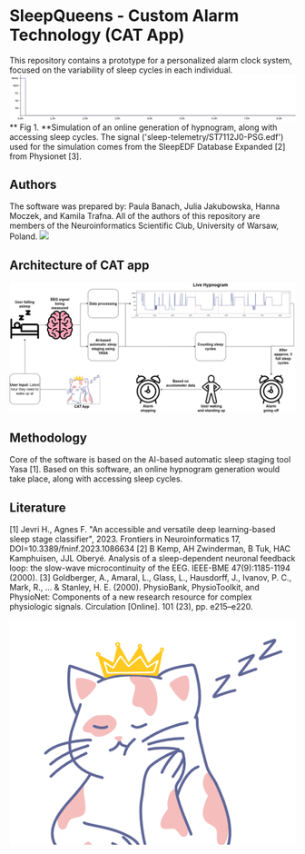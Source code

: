 # SleepQueens - Custom Alarm Technology (CAT App)
This repository contains a prototype for a personalized alarm clock system, focused on the variability of sleep cycles in each individual. 
![](https://github.com/jjakubowska06/SleepQueens/blob/main/hypno.gif)
** Fig 1. **Simulation of an online generation of hypnogram, along with accessing sleep cycles. The signal ('sleep-telemetry/ST7112J0-PSG.edf') used for the simulation comes from the SleepEDF Database Expanded [2] from Physionet [3].

## Authors
The software was prepared by: Paula Banach, Julia Jakubowska, Hanna Moczek, and Kamila Trafna. All of the authors of this repository are members of the Neuroinformatics Scientific Club, University of Warsaw, Poland. 
![](https://github.com/jjakubowska06/SleepQueens/blob/main/knnneuro.png)

## Architecture of CAT app
![](https://github.com/jjakubowska06/SleepQueens/blob/main/CAT_architecture_background.png)

## Methodology
Core of the software is based on the AI-based automatic sleep staging tool Yasa [1]. Based on this software, an online hypnogram generation would take place, along with accessing sleep cycles. 

## Literature
[1] Jevri H., Agnes F. "An accessible and versatile deep learning-based sleep stage classifier", 2023. Frontiers in Neuroinformatics 17, DOI=10.3389/fninf.2023.1086634
[2] B Kemp, AH Zwinderman, B Tuk, HAC Kamphuisen, JJL Oberyé. Analysis of a sleep-dependent neuronal feedback loop: the slow-wave microcontinuity of the EEG. IEEE-BME 47(9):1185-1194 (2000).
[3] Goldberger, A., Amaral, L., Glass, L., Hausdorff, J., Ivanov, P. C., Mark, R., ... & Stanley, H. E. (2000). PhysioBank, PhysioToolkit, and PhysioNet: Components of a new research resource for complex physiologic signals. Circulation [Online]. 101 (23), pp. e215–e220.


![](https://github.com/jjakubowska06/SleepQueens/blob/main/SleepQueen.png)



